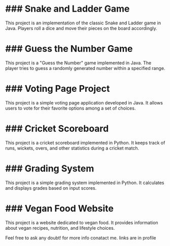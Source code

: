 <h1>### Snake and Ladder Game</h1>

This project is an implementation of the classic Snake and Ladder game in Java. Players roll a dice and move their pieces on the board accordingly.

<h1>### Guess the Number Game</h1>

This project is a "Guess the Number" game implemented in Java. The player tries to guess a randomly generated number within a specified range.

<h1>### Voting Page Project</h1>

This project is a simple voting page application developed in Java. It allows users to vote for their favorite options among a set of choices.

<h1>### Cricket Scoreboard</h1>

This project is a cricket scoreboard implemented in Python. It keeps track of runs, wickets, overs, and other statistics during a cricket match.

<h1>### Grading System</h1>

This project is a simple grading system implemented in Python. It calculates and displays grades based on input scores.


<h1>### Vegan Food Website</h1>

This project is a website dedicated to vegan food. It provides information about vegan recipes, nutrition, and lifestyle choices.

Feel free to ask any doubt!
for more info conatact me. links are in profile

